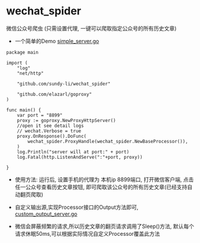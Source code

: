 # wechat_spider
微信公众号爬虫  (只需设置代理, 一键可以爬取指定公众号的所有历史文章)

- 一个简单的Demo  [simple_server.go][1]


```
package main

import (
	"log"
	"net/http"

	"github.com/sundy-li/wechat_spider"

	"github.com/elazarl/goproxy"
)

func main() {
	var port = "8899"
	proxy := goproxy.NewProxyHttpServer()
	//open it see detail logs
	// wechat.Verbose = true
	proxy.OnResponse().DoFunc(
		wechat_spider.ProxyHandle(wechat_spider.NewBaseProcessor()),
	)
	log.Println("server will at port:" + port)
	log.Fatal(http.ListenAndServe(":"+port, proxy))

}
```



- 使用方法:
运行后, 设置手机的代理为 本机ip 8899端口,  打开微信客户端, 点击任一公众号查看历史文章按钮, 即可爬取该公众号的所有历史文章(已经支持自动翻页爬取)


- 自定义输出源,实现Processor接口的Output方法即可, [custom_output_server.go][2]


  [1]: https://github.com/sundy-li/wechat_spider/blob/master/examples/simple_server.go
  [2]: https://github.com/sundy-li/wechat_spider/blob/master/examples/custom_output_server.go

- 微信会屏蔽频繁的请求,所以历史文章的翻页请求调用了Sleep()方法, 默认每个请求休眠50ms,可以根据实际情况自定义Processor覆盖此方法